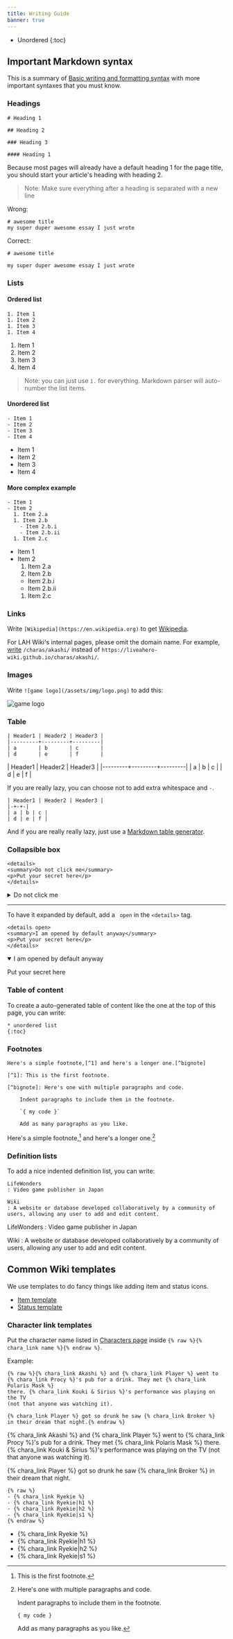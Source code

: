 ```yaml
---
title: Writing Guide
banner: true
---
```


* Unordered
{:toc}

## Important Markdown syntax

This is a summary of [Basic writing and formatting syntax](https://docs.github.com/en/free-pro-team@latest/github/writing-on-github/basic-writing-and-formatting-syntax)
with more important syntaxes that you must know.

### Headings

```
# Heading 1

## Heading 2

### Heading 3

#### Heading 1
```

Because most pages will already have a default heading 1 for the page title, you should start your article's heading with
heading 2.

> Note: Make sure everything after a heading is separated with a new line

Wrong:

```
# awesome title
my super duper awesome essay I just wrote
```

Correct:

```
# awesome title

my super duper awesome essay I just wrote
```

### Lists

#### Ordered list

```
1. Item 1
1. Item 2
1. Item 3
1. Item 4
```

1. Item 1
1. Item 2
1. Item 3
1. Item 4

> Note: you can just use `1.` for everything. Markdown parser will auto-number the list items.

#### Unordered list

```
- Item 1
- Item 2
- Item 3
- Item 4
```

- Item 1
- Item 2
- Item 3
- Item 4

#### More complex example

```
- Item 1
- Item 2
  1. Item 2.a
  1. Item 2.b
    - Item 2.b.i
    - Item 2.b.ii
  1. Item 2.c
```

- Item 1
- Item 2
  1. Item 2.a
  1. Item 2.b
    - Item 2.b.i
    - Item 2.b.ii
  1. Item 2.c

### Links

Write `[Wikipedia](https://en.wikipedia.org)` to get [Wikipedia](https://en.wikipedia.org).

For LAH Wiki's internal pages, please omit the domain name. For example, [write](https://wikipagecreator.org/) `/charas/akashi/` instead of `https://liveahero-wiki.github.io/charas/akashi/`.

### Images

Write `![game logo](/assets/img/logo.png)` to add this:

![game logo](/assets/img/logo.png)

### Table

```
| Header1 | Header2 | Header3 |
|---------+---------+---------|
| a       | b       | c       |
| d       | e       | f       |
```

| Header1 | Header2 | Header3 |
|---------+---------+---------|
| a       | b       | c       |
| d       | e       | f       |

If you are really lazy, you can choose not to add extra whitespace and `-`.

```
| Header1 | Header2 | Header3 |
|-+-+-|
| a | b | c |
| d | e | f |
```

And if you are really really lazy, just use a [Markdown table generator](https://www.tablesgenerator.com/markdown_tables).

### Collapsible box

```
<details>
<summary>Do not click me</summary>
<p>Put your secret here</p>
</details>
```

<details>
<summary>Do not click me</summary>
<p>Put your secret here</p>
</details>

---

To have it expanded by default, add a ` open` in the <code>&lt;details&gt;</code> tag.

```
<details open>
<summary>I am opened by default anyway</summary>
<p>Put your secret here</p>
</details>
```

<details open>
<summary>I am opened by default anyway</summary>
<p>Put your secret here</p>
</details>

### Table of content

To create a auto-generated table of content like the one at the top of this page, you can write:

```
* unordered list
{:toc}
```

### Footnotes

```
Here's a simple footnote,[^1] and here's a longer one.[^bignote]

[^1]: This is the first footnote.

[^bignote]: Here's one with multiple paragraphs and code.

    Indent paragraphs to include them in the footnote.

    `{ my code }`

    Add as many paragraphs as you like.
```

Here's a simple footnote,[^1] and here's a longer one.[^bignote]

[^1]: This is the first footnote.

[^bignote]: Here's one with multiple paragraphs and code.

    Indent paragraphs to include them in the footnote.

    `{ my code }`

    Add as many paragraphs as you like.

### Definition lists

To add a nice indented definition list, you can write:

```
LifeWonders
: Video game publisher in Japan

Wiki
: A website or database developed collaboratively by a community of users, allowing any user to add and edit content.
```

LifeWonders
: Video game publisher in Japan

Wiki
: A website or database developed collaboratively by a community of users, allowing any user to add and edit content.

## Common Wiki templates

We use templates to do fancy things like adding item and status icons.

- [Item template](/items/)
- [Status template](/statuses)

### Character link templates

Put the character name listed in [Characters page](/charas/) inside `{% raw %}{% chara_link name %}{% endraw %}`.

Example:

```
{% raw %}{% chara_link Akashi %} and {% chara_link Player %} went to
{% chara_link Procy %}'s pub for a drink. They met {% chara_link Polaris Mask %}
there. {% chara_link Kouki & Sirius %}'s performance was playing on the TV
(not that anyone was watching it).

{% chara_link Player %} got so drunk he saw {% chara_link Broker %}
in their dream that night.{% endraw %}
```

{% chara_link Akashi %} and {% chara_link Player %} went to
{% chara_link Procy %}'s pub for a drink. They met {% chara_link Polaris Mask %}
there. {% chara_link Kouki & Sirius %}'s performance was playing on the TV
(not that anyone was watching it).

{% chara_link Player %} got so drunk he saw {% chara_link Broker %}
in their dream that night.

```
{% raw %}
- {% chara_link Ryekie %}
- {% chara_link Ryekie|h1 %}
- {% chara_link Ryekie|h2 %}
- {% chara_link Ryekie|s1 %}
{% endraw %}
```

- {% chara_link Ryekie %}
- {% chara_link Ryekie|h1 %}
- {% chara_link Ryekie|h2 %}
- {% chara_link Ryekie|s1 %}
